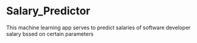 # Salary_Predictor
This machine learning app serves to predict salaries of software developer salary bssed on certain parameters 
